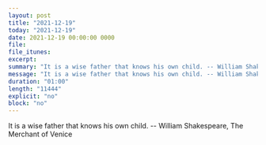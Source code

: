```yaml
---
layout: post
title: "2021-12-19"
today: "2021-12-19"
date: 2021-12-19 00:00:00 0000
file:
file_itunes:
excerpt:
summary: "It is a wise father that knows his own child. -- William Shakespeare, The Merchant of Venice "
message: "It is a wise father that knows his own child. -- William Shakespeare, The Merchant of Venice "
duration: "01:00"
length: "11444"
explicit: "no"
block: "no"
---
```

It is a wise father that knows his own child. -- William Shakespeare, The Merchant of Venice 

